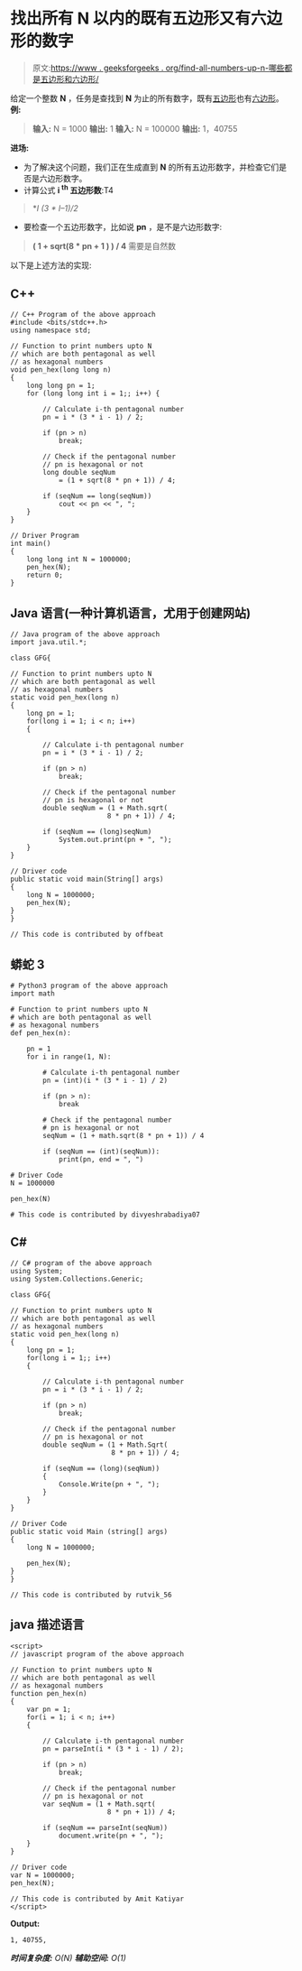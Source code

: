 # 找出所有 N 以内的既有五边形又有六边形的数字

> 原文:[https://www . geeksforgeeks . org/find-all-numbers-up-n-哪些都是五边形和六边形/](https://www.geeksforgeeks.org/find-all-numbers-up-to-n-which-are-both-pentagonal-and-hexagonal/)

给定一个整数 **N** ，任务是查找到 **N** 为止的所有数字，既有[五边形](https://www.geeksforgeeks.org/hexagonal-number/)也有[六边形](https://www.geeksforgeeks.org/hexagonal-number/)。
**例:**

> **输入:** N = 1000
> **输出:** 1
> **输入:** N = 100000
> **输出:** 1，40755

**进场:**

*   为了解决这个问题，我们正在生成直到 **N** 的所有五边形数字，并检查它们是否是六边形数字。
*   计算公式 **i <sup>th</sup> 五边形数**:T4

> **I *(3 * I–1)/2**

*   要检查一个五边形数字，比如说 **pn** ，是不是六边形数字:

> **( 1 + sqrt(8 * pn + 1 ) ) / 4** 需要是自然数

以下是上述方法的实现:

## C++

```
// C++ Program of the above approach
#include <bits/stdc++.h>
using namespace std;

// Function to print numbers upto N
// which are both pentagonal as well
// as hexagonal numbers
void pen_hex(long long n)
{
    long long pn = 1;
    for (long long int i = 1;; i++) {

        // Calculate i-th pentagonal number
        pn = i * (3 * i - 1) / 2;

        if (pn > n)
            break;

        // Check if the pentagonal number
        // pn is hexagonal or not
        long double seqNum
            = (1 + sqrt(8 * pn + 1)) / 4;

        if (seqNum == long(seqNum))
            cout << pn << ", ";
    }
}

// Driver Program
int main()
{
    long long int N = 1000000;
    pen_hex(N);
    return 0;
}
```

## Java 语言(一种计算机语言，尤用于创建网站)

```
// Java program of the above approach
import java.util.*;

class GFG{

// Function to print numbers upto N
// which are both pentagonal as well
// as hexagonal numbers
static void pen_hex(long n)
{
    long pn = 1;
    for(long i = 1; i < n; i++)
    {

        // Calculate i-th pentagonal number
        pn = i * (3 * i - 1) / 2;

        if (pn > n)
            break;

        // Check if the pentagonal number
        // pn is hexagonal or not
        double seqNum = (1 + Math.sqrt(
                        8 * pn + 1)) / 4;

        if (seqNum == (long)seqNum)
            System.out.print(pn + ", ");
    }
}

// Driver code
public static void main(String[] args)
{
    long N = 1000000;
    pen_hex(N);
}
}

// This code is contributed by offbeat
```

## 蟒蛇 3

```
# Python3 program of the above approach
import math

# Function to print numbers upto N
# which are both pentagonal as well
# as hexagonal numbers
def pen_hex(n):

    pn = 1
    for i in range(1, N):

        # Calculate i-th pentagonal number
        pn = (int)(i * (3 * i - 1) / 2)

        if (pn > n):
            break

        # Check if the pentagonal number
        # pn is hexagonal or not
        seqNum = (1 + math.sqrt(8 * pn + 1)) / 4

        if (seqNum == (int)(seqNum)):
            print(pn, end = ", ")

# Driver Code
N = 1000000

pen_hex(N)

# This code is contributed by divyeshrabadiya07
```

## C#

```
// C# program of the above approach 
using System;
using System.Collections.Generic;

class GFG{        

// Function to print numbers upto N
// which are both pentagonal as well
// as hexagonal numbers
static void pen_hex(long n)
{
    long pn = 1;
    for(long i = 1;; i++)
    {

        // Calculate i-th pentagonal number
        pn = i * (3 * i - 1) / 2;

        if (pn > n)
            break;

        // Check if the pentagonal number
        // pn is hexagonal or not
        double seqNum = (1 + Math.Sqrt(
                         8 * pn + 1)) / 4;

        if (seqNum == (long)(seqNum))
        {
            Console.Write(pn + ", ");
        }
    }
}

// Driver Code        
public static void Main (string[] args)
{        
    long N = 1000000;

    pen_hex(N);
}        
}

// This code is contributed by rutvik_56
```

## java 描述语言

```
<script>
// javascript program of the above approach

// Function to print numbers upto N
// which are both pentagonal as well
// as hexagonal numbers
function pen_hex(n)
{
    var pn = 1;
    for(i = 1; i < n; i++)
    {

        // Calculate i-th pentagonal number
        pn = parseInt(i * (3 * i - 1) / 2);

        if (pn > n)
            break;

        // Check if the pentagonal number
        // pn is hexagonal or not
        var seqNum = (1 + Math.sqrt(
                        8 * pn + 1)) / 4;

        if (seqNum == parseInt(seqNum))
            document.write(pn + ", ");
    }
}

// Driver code
var N = 1000000;
pen_hex(N);

// This code is contributed by Amit Katiyar
</script>
```

**Output:** 

```
1, 40755,
```

***时间复杂度:** O(N)*
***辅助空间:** O(1)*